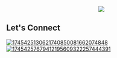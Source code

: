 

<!--
**jlescarlan11/jlescarlan11** is a ✨ _special_ ✨ repository because its `README.md` (this file) appears on your GitHub profile.

Here are some ideas to get you started:

- 🔭 I’m currently working on ...
- 🌱 I’m currently learning ...
- 👯 I’m looking to collaborate on ...
- 🤔 I’m looking for help with ...
- 💬 Ask me about ...
- 📫 How to reach me: ...
- 😄 Pronouns: ...
- ⚡ Fun fact: ...
-->

<p align="center">
  <img src="https://capsule-render.vercel.app/api?text=Hey!👋&animation=fadeIn&type=waving&color=gradient&height=100"/>
</p>

## Let's Connect

[![1745425130621740850081662074848](https://github.com/user-attachments/assets/a4f964ce-f5f1-4372-a609-9368ad5af138)](https://john-lester-escarlan-portfolio.vercel.app/) [![17454257679412195609322257444391](https://github.com/user-attachments/assets/fab689f8-d22f-474e-a68c-7c564ff6ab36)](https://www.facebook.com/johnlester.escarlan11/)

